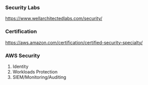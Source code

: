 ### Security Labs
https://www.wellarchitectedlabs.com/security/

### Certification
https://aws.amazon.com/certification/certified-security-specialty/

### AWS Security
1. Identity
2. Workloads Protection
3. SIEM/Monitoring/Auditing
